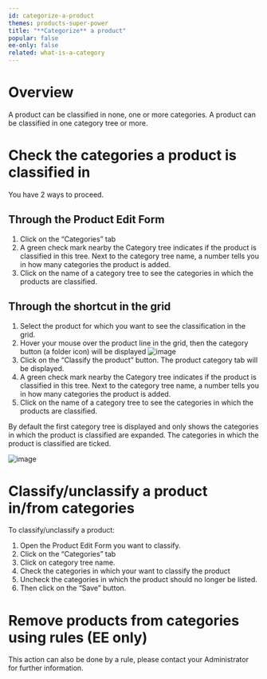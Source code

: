 ```yaml
---
id: categorize-a-product
themes: products-super-power
title: "**Categorize** a product"
popular: false
ee-only: false
related: what-is-a-category
---
```


# Overview

A product can be classified in none, one or more categories. A product can be classified in one category tree or more.

# Check the categories a product is classified in

You have 2 ways to proceed.

## Through the Product Edit Form

1.  Click on the “Categories” tab
1.  A green check mark nearby the Category tree indicates if the product is classified in this tree. Next to the category tree name, a number tells you in how many categories the product is added.
1.  Click on the name of a category tree to see the categories in which the products are classified.

## Through the shortcut in the grid

1.  Select the product for which you want to see the classification in the grid.
1.  Hover your mouse over the product line in the grid, then the category button (a folder icon) will be displayed
  ![image](../img/dummy.png)
1.  Click on the “Classify the product” button. The product category tab will be displayed.
1.  A green check mark nearby the Category tree indicates if the product is classified in this tree. Next to the category tree name, a number tells you in how many categories the product is added.
1.  Click on the name of a category tree to see the categories in which the products are classified.

By default the first category tree is displayed and only shows the categories in which the product is classified are expanded. The categories in which the product is classified are ticked.

![image](../img/dummy.png)

# Classify/unclassify a product in/from categories

To classify/unclassify a product:
1.  Open the Product Edit Form you want to classify.
1.  Click on the “Categories” tab
1.  Click on category tree name.
1.  Check the categories in which your want to classify the product
1.  Uncheck the categories in which the product should no longer be listed.
1.  Then click on the “Save” button.

# Remove products from categories using rules (EE only)

This action can also be done by a rule, please contact your Administrator for further information.